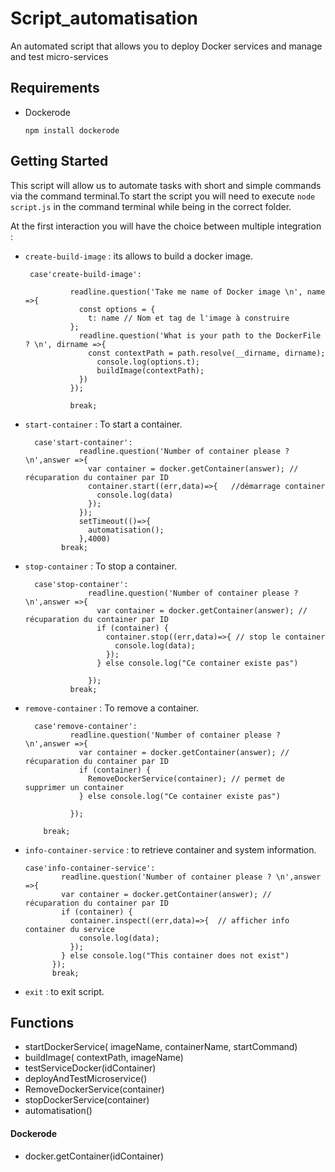 
# Script_automatisation

An automated script that allows you to deploy Docker services and manage and test micro-services




## Requirements

* Dockerode 

  `npm install dockerode`

  

## Getting Started

This script will allow us to automate tasks with short and simple commands via the command terminal.To start the script you will need to execute `node script.js` in the command terminal while being in the correct folder.

At the first interaction you will have the choice between multiple integration :  

- `create-build-image` : its allows to build a docker image.    
  
  ```````
   case'create-build-image':
            
            readline.question('Take me name of Docker image \n', name =>{
              const options = {
                t: name // Nom et tag de l'image à construire
            };
              readline.question('What is your path to the DockerFile ? \n', dirname =>{
                const contextPath = path.resolve(__dirname, dirname);
                  console.log(options.t);
                  buildImage(contextPath);
              })
            });
            
            break;
  ````````

- `start-container` : To start a container.   

  ````````
    case'start-container':
              readline.question('Number of container please ? \n',answer =>{
                var container = docker.getContainer(answer); // récuparation du container par ID
                container.start((err,data)=>{   //démarrage container
                  console.log(data)   
                });
              });
              setTimeout(()=>{
                automatisation();
              },4000)
          break;
  ````````

- `stop-container` : To stop a container.   

  ``````````
    case'stop-container':
                readline.question('Number of container please ? \n',answer =>{
                  var container = docker.getContainer(answer); // récuparation du container par ID
                  if (container) {
                    container.stop((err,data)=>{ // stop le container
                      console.log(data);
                    });
                  } else console.log("Ce container existe pas") 
                          
                });
            break;

  ``````````

- `remove-container` : To remove a container.  

  ``````````
    case'remove-container':
            readline.question('Number of container please ? \n',answer =>{
              var container = docker.getContainer(answer); // récuparation du container par ID
              if (container) {
                RemoveDockerService(container); // permet de supprimer un container
              } else console.log("Ce container existe pas") 
                      
            });
            
      break;  

  ``````````
- `info-container-service` : to retrieve container and system information.
  
  ```````````
  case'info-container-service':
          readline.question('Number of container please ? \n',answer =>{
          var container = docker.getContainer(answer); // récuparation du container par ID
          if (container) {
            container.inspect((err,data)=>{  // afficher info container du service
              console.log(data);
            });
          } else console.log("This container does not exist")               
        });
        break;
  ```````````
- `exit` : to exit script.

## Functions

* startDockerService( imageName, containerName, startCommand)  
* buildImage( contextPath, imageName)
* testServiceDocker(idContainer)
* deployAndTestMicroservice()
* RemoveDockerService(container)
* stopDockerService(container)
* automatisation()

#### Dockerode  

 * docker.getContainer(idContainer)
